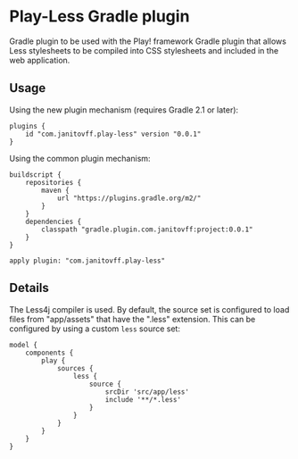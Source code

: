 # Play-Less Gradle plugin

Gradle plugin to be used with the Play! framework Gradle plugin that allows Less
stylesheets to be compiled into CSS stylesheets and included in the web
application.

## Usage

Using the new plugin mechanism (requires Gradle 2.1 or later):

    plugins {
        id "com.janitovff.play-less" version "0.0.1"
    }

Using the common plugin mechanism:

    buildscript {
        repositories {
            maven {
                url "https://plugins.gradle.org/m2/"
            }
        }
        dependencies {
            classpath "gradle.plugin.com.janitovff:project:0.0.1"
        }
    }

    apply plugin: "com.janitovff.play-less"

## Details

The Less4j compiler is used. By default, the source set is configured to load
files from "app/assets" that have the ".less" extension. This can be configured
by using a custom `less` source set:

    model {
        components {
            play {
                sources {
                    less {
                        source {
                            srcDir 'src/app/less'
                            include '**/*.less'
                        }
                    }
                }
            }
        }
    }

